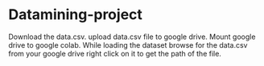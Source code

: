 # Datamining-project
Download the data.csv.
upload data.csv file to google drive.
Mount google drive to google colab.
While loading the dataset browse for the data.csv from your google drive right click on it to get the path of the file.
